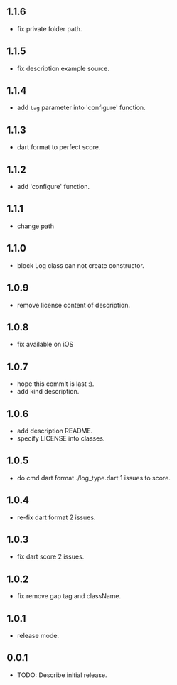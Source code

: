 ## 1.1.6
* fix private folder path.

## 1.1.5
* fix description example source.

## 1.1.4
* add `tag` parameter into 'configure' function.

## 1.1.3
* dart format to perfect score.

## 1.1.2
* add 'configure' function.

## 1.1.1
* change path

## 1.1.0
* block Log class can not create constructor.

## 1.0.9
* remove license content of description.

## 1.0.8
* fix available on iOS

## 1.0.7
* hope this commit is last :).
* add kind description.

## 1.0.6
* add description README.
* specify LICENSE into classes.

## 1.0.5
* do cmd dart format ./log_type.dart 1 issues to score.

## 1.0.4
* re-fix dart format 2 issues.

## 1.0.3
* fix dart score 2 issues.

## 1.0.2
* fix remove gap tag and className.

## 1.0.1
* release mode.

## 0.0.1

* TODO: Describe initial release.
